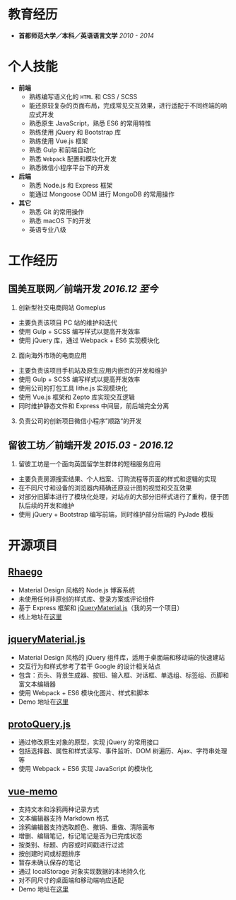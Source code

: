 # 教育经历
- **首都师范大学／本科／英语语言文学** *2010 - 2014*

# 个人技能
- **前端**
  - 熟练编写语义化的 `HTML` 和 CSS / SCSS
  - 能还原较复杂的页面布局，完成常见交互效果，进行适配于不同终端的响应式开发
  - 熟悉原生 JavaScript，熟悉 ES6 的常用特性
  - 熟练使用 jQuery 和 Bootstrap 库
  - 熟练使用 Vue.js 框架
  - 熟悉 Gulp 和前端自动化
  - 熟悉 `Webpack` 配置和模块化开发
  - 熟悉微信小程序平台下的开发
- **后端**
  - 熟悉 Node.js 和 Express 框架
  - 能通过 Mongoose ODM 进行 MongoDB 的常用操作
- **其它**
  - 熟悉 Git 的常用操作
  - 熟悉 macOS 下的开发
  - 英语专业八级

# 工作经历

## **国美互联网／前端开发** *2016.12 至今*
1. 创新型社交电商网站 Gomeplus
  - 主要负责该项目 PC 站的维护和迭代
  - 使用 Gulp + SCSS 编写样式以提高开发效率
  - 使用 jQuery 库，通过 Webpack + ES6 实现模块化
2. 面向海外市场的电商应用
  - 主要负责该项目手机站及原生应用内嵌页的开发和维护
  - 使用 Gulp + SCSS 编写样式以提高开发效率
  - 使用公司的打包工具 lithe.js 实现模块化
  - 使用 Vue.js 框架和 Zepto 库实现交互逻辑
  - 同时维护静态文件和 Express 中间层，前后端完全分离
3. 负责公司的创新项目微信小程序”顺路“的开发

## **留彼工坊／前端开发** *2015.03 - 2016.12*
1. 留彼工坊是一个面向英国留学生群体的短租服务应用
  - 主要负责房源搜索结果、个人档案、订购流程等页面的样式和逻辑的实现
  - 在不同尺寸和设备的浏览器内精确还原设计图的视觉和交互效果
  - 对部分旧脚本进行了模块化处理，对站点的大部分旧样式进行了重构，便于团队后续的开发和维护
  - 使用 jQuery + Bootstrap 编写前端，同时维护部分后端的 PyJade 模板</a>

# 开源项目

## [Rhaego](https://github.com/youknowznm/rhaego)
- Material Design 风格的 Node.js 博客系统
- 未使用任何非原创的样式库、登录方案或评论组件
- 基于 Express 框架和 [jQueryMaterial.js](https://github.com/youknowznm/jQueryMaterial.js)（我的另一个项目）
- 线上地址在[这里](http://140.143.188.149/)

## [jqueryMaterial.js](https://github.com/youknowznm/jQueryMaterial.js)
- Material Design 风格的 jQuery 组件库，适用于桌面端和移动端的快速建站
- 交互行为和样式参考了若干 Google 的设计相关站点
- 包含：页头、背景生成器、按钮、输入框、对话框、单选组、标签组、页脚和富文本编辑器
- 使用 Webpack + ES6 模块化图片、样式和脚本
- Demo 地址在[这里](https://youknowznm.github.io/demos/jquery-material)

## [protoQuery.js](https://github.com/youknowznm/protoQuery.js)
- 通过修改原生对象的原型，实现 jQuery 的常用接口
- 包括选择器、属性和样式读写、事件监听、DOM 树遍历、Ajax、字符串处理等
- 使用 Webpack + ES6 实现 JavaScript 的模块化

## [vue-memo](https://github.com/youknowznm/vue-memo)
- 支持文本和涂鸦两种记录方式
- 文本编辑器支持 Markdown 格式
- 涂鸦编辑器支持选取颜色、撤销、重做、清除画布
- 增删、编辑笔记，标记笔记是否为已完成状态
- 按类别、标题、内容或时间戳进行过滤
- 按创建时间或标题排序
- 暂存未确认保存的笔记
- 通过 localStorage 对象实现数据的本地持久化
- 对不同尺寸的桌面端和移动端响应适配
- Demo 地址在[这里](https://youknowznm.github.io/demos/vue-memo)

